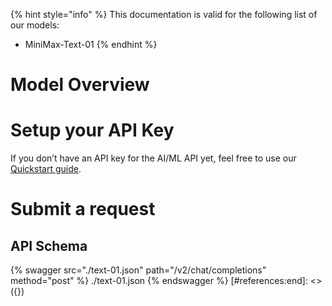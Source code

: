 [#references:start]: <> ({ "template": "openapi" })
{% hint style="info" %}
This documentation is valid for the following list of our models:
* MiniMax-Text-01
{% endhint %}

# Model Overview


# Setup your API Key
If you don’t have an API key for the AI/ML API yet, feel free to use our [Quickstart guide](https://docs.aimlapi.com/quickstart/setting-up).

# Submit a request
## API Schema
{% swagger src="./text-01.json" path="/v2/chat/completions" method="post" %}
./text-01.json
{% endswagger %}
[#references:end]: <> ({})